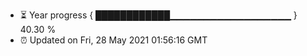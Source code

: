 - ⏳ Year progress { ████████████▁▁▁▁▁▁▁▁▁▁▁▁▁▁▁▁▁▁ } 40.30 %
- ⏰ Updated on Fri, 28 May 2021 01:56:16 GMT

